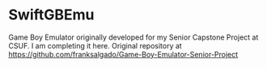 # SwiftGBEmu
Game Boy Emulator originally developed for my Senior Capstone Project at CSUF. I am completing it here.
Original repository at https://github.com/franksalgado/Game-Boy-Emulator-Senior-Project

